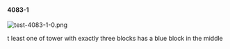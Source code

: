 #### 4083-1
![test-4083-1-0.png](https://github.com/lil-lab/nlvr/raw/master/nlvr/test/images/5/test-4083-1-0.png "test-4083-1-0.png")

t least one of tower with exactly three blocks has a blue block in the middle